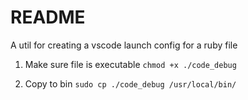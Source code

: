 # README
A util for creating a vscode launch config for a ruby file

1. Make sure file is executable
`chmod +x ./code_debug`

2. Copy to bin
`sudo cp ./code_debug /usr/local/bin/`

